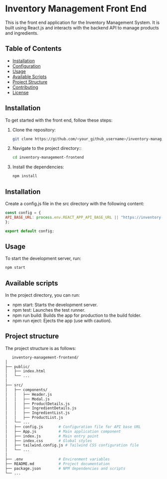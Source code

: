# Inventory Management Front End

This is the front end application for the Inventory Management System. It is built using React.js and interacts with the backend API to manage products and ingredients.

## Table of Contents
- [Installation](#installation)
- [Configuration](#configuration)
- [Usage](#usage)
- [Available Scripts](#available-scripts)
- [Project Structure](#project-structure)
- [Contributing](#contributing)
- [License](#license)

## Installation

To get started with the front end, follow these steps:

1. Clone the repository:

   ```sh
   git clone https://github.com/<your_github_username>/inventory-management-frontend.git

2. Navigate to the project directory::

   ```sh
   cd inventory-management-frontend
3. Install the dependencies:

   ```sh
   npm install

## Installation
Create a config.js file in the src directory with the following content:

   ```javascript
const config = {
  API_BASE_URL: process.env.REACT_APP_API_BASE_URL || "https://inventory-management-backend-f36ec1d11345.herokuapp.com/api",
};

export default config;
```

## Usage
To start the development server, run:
   ```sh
   npm start
```

## Available scripts
In the project directory, you can run:

- npm start: Starts the development server.
- npm test: Launches the test runner.
- npm run build: Builds the app for production to the build folder.
- npm run eject: Ejects the app (use with caution).

## Project structure
The project structure is as follows:
```sh
   inventory-management-frontend/
│
├── public/
│   ├── index.html
│   └── ...
│
├── src/
│   ├── components/
│   │   ├── Header.js
│   │   ├── Modal.js
│   │   ├── ProductDetails.js
│   │   ├── IngredientDetails.js
│   │   ├── IngredientList.js
│   │   ├── ProductList.js
│   └── ...
│   ├── config.js       # Configuration file for API base URL
│   ├── App.js          # Main application component
│   ├── index.js        # Main entry point
│   ├── index.css       # Global styles
│   ├── tailwind.config.js # Tailwind CSS configuration file
│   └── ...
│
├── .env                # Environment variables
├── README.md           # Project documentation
├── package.json        # NPM dependencies and scripts
└── ...

```
